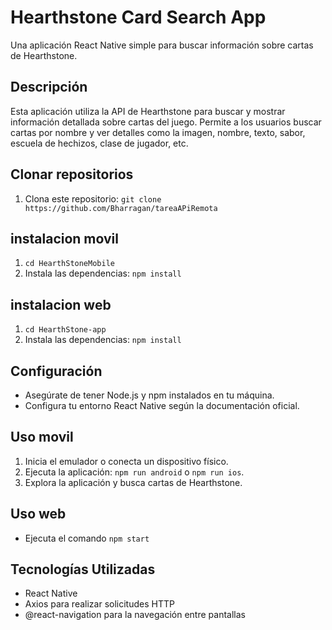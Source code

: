 # Hearthstone Card Search App

Una aplicación React Native simple para buscar información sobre cartas de Hearthstone.

## Descripción

Esta aplicación utiliza la API de Hearthstone para buscar y mostrar información detallada sobre cartas del juego. Permite a los usuarios buscar cartas por nombre y ver detalles como la imagen, nombre, texto, sabor, escuela de hechizos, clase de jugador, etc.


## Clonar repositorios

1. Clona este repositorio: `git clone https://github.com/Bharragan/tareaAPiRemota`

## instalacion movil
1. `cd HearthStoneMobile`
2. Instala las dependencias: `npm install`

## instalacion web
1. `cd HearthStone-app`
2. Instala las dependencias: `npm install`

## Configuración

- Asegúrate de tener Node.js y npm instalados en tu máquina.
- Configura tu entorno React Native según la documentación oficial.

## Uso movil

1. Inicia el emulador o conecta un dispositivo físico.
2. Ejecuta la aplicación: `npm run android` o `npm run ios`.
3. Explora la aplicación y busca cartas de Hearthstone.

## Uso web

- Ejecuta el comando `npm start`

## Tecnologías Utilizadas

- React Native
- Axios para realizar solicitudes HTTP
- @react-navigation para la navegación entre pantallas
